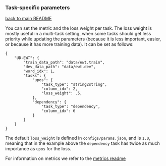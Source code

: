 ### Task-specific parameters

[back to main README](../README.md)

You can set the metric and the loss weight per task. The loss weight is mostly
useful in a multi-task setting, when some tasks should get less priority while
updating the parameters (because it is less important, easier, or because it
has more training data). It can be set as follows:

```
{
    "UD-EWT": {
        "train_data_path": "data/ewt.train",
        "dev_data_path": "data/ewt.dev",
        "word_idx": 1,
        "tasks": {
            "upos": {
                "task_type": "string2string",
                "column_idx": 2,
                "loss_weight": .5,
            },
            "dependency": {
                "task_type": "dependency",
                "column_idx": 6
            }
        }
    }
}
```

The default `loss_weight` is defined in `configs/params.json`, and is `1.0`, meaning that in the example above
the `dependency` task has twice as much importance as `upos` for the loss.

For information on metrics we refer to the [metrics readme](metrics.md)

